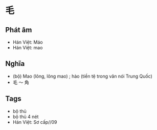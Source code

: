 # 毛

## Phát âm
* Hán Việt: Máo
* Hán Việt: mao

## Nghĩa
* (bộ) Mao (lông, lông mao) ; hào (tiền tệ trong văn nói Trung Quốc)
* 毛 ～ 角

## Tags
* bộ thủ
* bộ thủ 4 nét
* Hán Việt: Sơ cấp//09

<script>window.HANZI_FIELD='毛';</script>